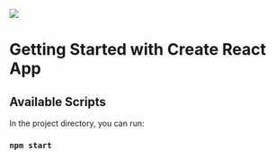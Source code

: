 <a href="url"><img src="https://github.com/bostiog1/movie-app/assets/63653906/d28af686-580b-42ce-afd5-f117bd04a967"></a>

# Getting Started with Create React App

## Available Scripts

In the project directory, you can run:

### `npm start`

